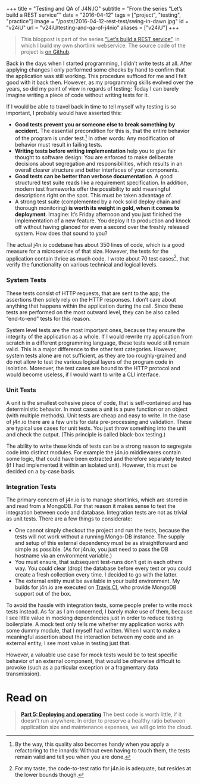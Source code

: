 +++
title = "Testing and QA of J4N.IO"
subtitle = "From the series “Let’s build a REST service”"
date = "2016-04-12"
tags = ["project", "testing", "practice"]
image = "/posts/2016-04-12-rest-test/swing-in-dawn.jpg"
id = "v24iU"
url = "v24iU/testing-and-qa-of-j4nio"
aliases = ["v24iU"]
+++

> This blogpost is part of the series [“Let’s build a REST service”](/Toqw4/lets-build-a-rest-service), in which I build my own shortlink webservice. The source code of the project is [on Github](https://github.com/jotaen/j4n.io).

Back in the days when I started programming, I didn’t write tests at all. After applying changes I only performed some checks by hand to confirm that the application was still working. This procedure sufficed for me and I felt good with it back then. However, as my programming skills evolved over the years, so did my point of view in regards of testing: Today I can barely imagine writing a piece of code without writing tests for it.

If I would be able to travel back in time to tell myself why testing is so important, I probably would have asserted this:

- **Good tests prevent you or someone else to break something by accident.** The essential precondition for this is, that the entire behavior of the program is under test.[^1] In other words: Any modification of behavior must result in failing tests.
- **Writing tests before writing implementation** help you to give fair thought to software design: You are enforced to make deliberate decisions about segregation and responsibilities, which results in an overall clearer structure and better interfaces of your components.
- **Good tests can be better than verbose documentation**. A good structured test suite reads like a requirement specification. In addition, modern test frameworks offer the possibility to add meaningful descriptions right on the spot. This must be taken advantage of.
- A strong test suite (complemented by a rock solid deploy chain and thorough monitoring) **is worth its weight in gold, when it comes to deployment**. Imagine: It’s Friday afternoon and you just finished the implementation of a new feature. You deploy it to production and knock off without having glanced for even a second over the freshly released system. How does that sound to you?

The actual j4n.io codebase has about 350 lines of code, which is a good measure for a microservice of that size. However, the tests for the application contain thrice as much code. I wrote about 70 test cases[^2], that verify the functionality on various technical and logical levels.

### System Tests
These tests consist of HTTP requests, that are sent to the app; the assertions then solely rely on the HTTP responses. I don’t care about anything that happens within the application during the call. Since these tests are performed on the most outward level, they can be also called “end-to-end” tests for this reason.

System level tests are the most important ones, because they ensure the integrity of the application as a whole. If I would rewrite my application from scratch in a different programming language, these tests would still remain valid. This is a major difference to the other test categories. However, system tests alone are not sufficient, as they are too roughly-grained and do not allow to test the various logical layers of the program code in isolation. Moreover, the test cases are bound to the HTTP protocol and would become useless, if I would want to write a CLI interface.

### Unit Tests
A unit is the smallest cohesive piece of code, that is self-contained and has deterministic behavior. In most cases a unit is a pure function or an object (with multiple methods). Unit tests are cheap and easy to write. In the case of j4n.io there are a few units for data pre-processing and validation. These are typical use cases for unit tests. You just throw something into the unit and check the output. (This principle is called black-box testing.)

The ability to write these kinds of tests can be a strong reason to segregate code into distinct modules. For example the j4n.io middlewares contain some logic, that could have been extracted and therefore separately tested (if I had implemented it within an isolated unit). However, this must be decided on a by-case basis.

### Integration Tests
The primary concern of j4n.io is to manage shortlinks, which are stored in and read from a MongoDB. For that reason it makes sense to test the integration between code and database. Integration tests are not as trivial as unit tests. There are a few things to considerate:

- One cannot simply checkout the project and run the tests, because the tests will not work without a running Mongo-DB instance. The supply and setup of this external dependency must be as straightforward and simple as possible. (As for j4n.io, you just need to pass the DB hostname via an environment variable.)
- You must ensure, that subsequent test-runs don’t get in each others way. You could clear (drop) the database before every test or you could create a fresh collection every time. I decided to go with the latter.
- The external entity must be available in your build environment. My builds for j4n.io are executed on [Travis CI](https://travis-ci.org), who provide MongoDB support out of the box.

To avoid the hassle with integration tests, some people prefer to write mock tests instead. As far as I am concerned, I barely make use of them, because I see little value in mocking dependencies just in order to reduce testing boilerplate. A mock test only tells me whether my application works with some dummy module, that I myself had written. When I want to make a meaningful assertion about the interaction between my code and an external entity, I see most value in testing just that.

However, a valuable use case for mock tests would be to test specific behavior of an external component, that would be otherwise difficult to provoke (such as a particular exception or a fragmentary data transmission).

# Read on

> [**Part 5: Deploying and operating**](/Tt7Yh/deployment-and-operating) The best code is worth little, if it doesn’t run anywhere. In order to preserve a healthy ratio between application size and maintenance expenses, we will go into the cloud.


[^1]: By the way, this quality also becomes handy when you apply a refactoring to the innards: Without even having to touch them, the tests remain valid and tell you when you are done.
[^2]: For my taste, the code-to-test ratio for j4n.io is adequate, but resides at the lower bounds though.
